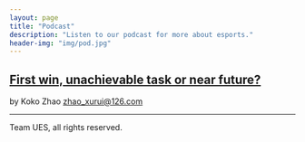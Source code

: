 ```yaml
--- 
layout: page 
title: "Podcast" 
description: "Listen to our podcast for more about esports." 
header-img: "img/pod.jpg" 
---
```

<!-- 
## [XXXX1](1111.ccc)

by Fay Isaac [fay_isaac@icloud.com](fay_isaac@icloud.com) -->

## [First win, unachievable task or near future?](https://github.com/AugustusWillisWang/Esports/blob/master/sd.m4a)

by Koko Zhao [zhao_xurui@126.com](zhao_xurui@126.com)

<!-- by Luna Liang [nihao@126.com](nihao@126.com) -->

<!-- by Penny Chen [huaji@233.com](huaji@233.com) -->
<!-- 
## [The future of esports: passers-by or conqueror?](111.ccc)

by William Wang [zeweiwang@outlook.com](zeweiwang@outlook.com) -->

***

Team UES, all rights reserved.

<!-- 
---
<p style="text-align:right;">
    Special thanks to Hux. This website is build on the template of Hux's Blog. See:
    <a href="https://github.com/Huxpro/huxpro.github.io">https://github.com/Huxpro/huxpro.github.io</a>
</p>
 -->
